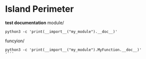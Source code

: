 # Island Perimeter

**test documentation**
module/ 
``` shell 
python3 -c 'print(__import__("my_module").__doc__)'
```
funcyion/ 
``` shell
python3 -c 'print(__import__("my_module").MyFunction.__doc__)'
'```
